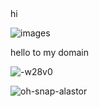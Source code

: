 <head> hi </head>

![images](https://github.com/adryan-henrique/site-criativo-alura/assets/151032620/ca6e0ba2-9e0f-4917-be11-209f775a8941)



<P>
<body> hello to my domain</body></P>


 ![-w28v0](https://github.com/adryan-henrique/site-criativo-alura/assets/151032620/7087c0ac-ac87-4173-ab0d-8aecfd086a2f)



![oh-snap-alastor](https://github.com/adryan-henrique/site-criativo-alura/assets/151032620/f4c19b8b-265a-4356-97c7-3c988d28dfd5)
